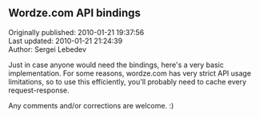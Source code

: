 ## Wordze.com API bindings  
Originally published: 2010-01-21 19:37:56  
Last updated: 2010-01-21 21:24:39  
Author: Sergei Lebedev  
  
Just in case anyone would need the bindings, here's a very basic implementation. For some reasons, wordze.com has very strict API usage limitations, so to use this efficiently, you'll probably need to cache every request-response. 

Any comments and/or corrections are welcome. :) 